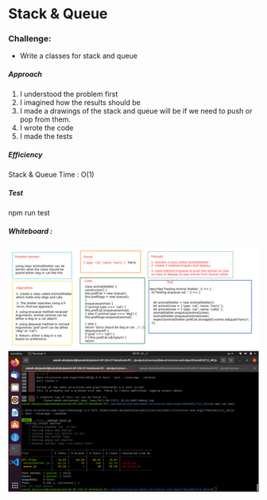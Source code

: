 # Stack & Queue

### Challenge:
- Write a classes for stack and queue

##### Approach
1. I understood the problem first
2. I imagined how the results should be
3. I made a drawings of the stack and queue will be if we need to push or pop from them. 
4. I wrote the code
5. I made the tests

##### Efficiency

Stack & Queue
Time : O(1)

##### Test

npm run test

##### Whiteboard :

![whiteboard](./img/animal.png)
![test](./img/test.png)
